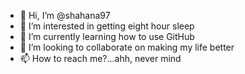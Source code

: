 - 👋 Hi, I’m @shahana97
- 👀 I’m interested in getting eight hour sleep 
- 🌱 I’m currently learning how to use GitHub
- 💞️ I’m looking to collaborate on making my life better
- 📫 How to reach me?...ahh, never mind

<!---
shahana97/shahana97 is a ✨ special ✨ repository because its `README.md` (this file) appears on your GitHub profile.
You can click the Preview link to take a look at your changes.
--->

